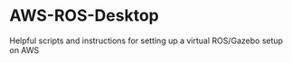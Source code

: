 # AWS-ROS-Desktop
Helpful scripts and instructions for setting up a virtual ROS/Gazebo setup on AWS
